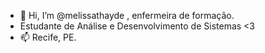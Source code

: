 - 👋 Hi, I’m @melissathayde ,  enfermeira de formação.
- Estudante de  Análise e Desenvolvimento de Sistemas  <3
- 📫 Recife, PE.

<!---
melissathayde/melissathayde is a ✨ special ✨ repository because its `README.md` (this file) appears on your GitHub profile.
You can click the Preview link to take a look at your changes.
--->
